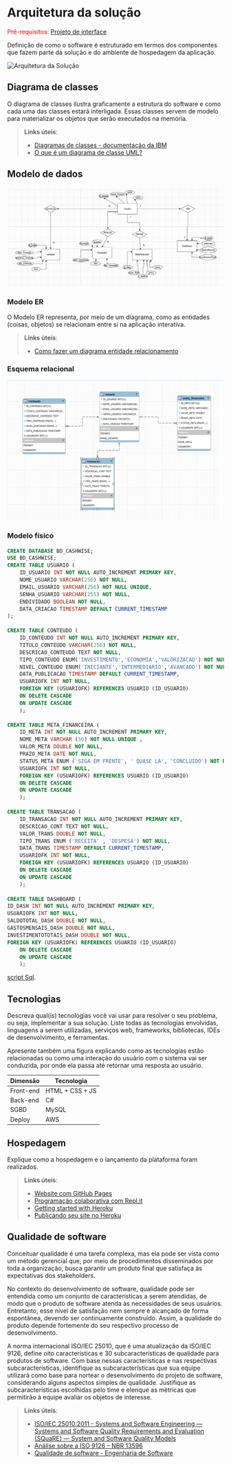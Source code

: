 # Arquitetura da solução

<span style="color:red">Pré-requisitos: <a href="04-Projeto-interface.md"> Projeto de interface</a></span>

Definição de como o software é estruturado em termos dos componentes que fazem parte da solução e do ambiente de hospedagem da aplicação.

![Arquitetura da Solução](images/arquitetura.png)

## Diagrama de classes

O diagrama de classes ilustra graficamente a estrutura do software e como cada uma das classes estará interligada. Essas classes servem de modelo para materializar os objetos que serão executados na memória.

> **Links úteis**:
> - [Diagramas de classes - documentação da IBM](https://www.ibm.com/docs/pt-br/rational-soft-arch/9.7.0?topic=diagrams-class)
> - [O que é um diagrama de classe UML?](https://www.lucidchart.com/pages/pt/o-que-e-diagrama-de-classe-uml)

##  Modelo de dados

![diagramaDer](images/Banco/DER.png)

### Modelo ER

O Modelo ER representa, por meio de um diagrama, como as entidades (coisas, objetos) se relacionam entre si na aplicação interativa.

> **Links úteis**:
> - [Como fazer um diagrama entidade relacionamento](https://www.lucidchart.com/pages/pt/como-fazer-um-diagrama-entidade-relacionamento)

### Esquema relacional

![ER](images/Banco/ER.png)

### Modelo físico
```sql
CREATE DATABASE BD_CASHWISE;
USE BD_CASHWISE;
CREATE TABLE USUARIO (
    ID_USUARIO INT NOT NULL AUTO_INCREMENT PRIMARY KEY,
    NOME_USUARIO VARCHAR(256) NOT NULL,
    EMAIL_USUARIO VARCHAR(256) NOT NULL UNIQUE,
    SENHA_USUARIO VARCHAR(255) NOT NULL,
    ENDIVIDADO BOOLEAN NOT NULL,
    DATA_CRIACAO TIMESTAMP DEFAULT CURRENT_TIMESTAMP
);

CREATE TABLE CONTEUDO (
    ID_CONTEUDO INT NOT NULL AUTO_INCREMENT PRIMARY KEY,
    TITULO_CONTEUDO VARCHAR(256) NOT NULL,
    DESCRICAO_CONTEUDO TEXT NOT NULL,
    TIPO_CONTEUDO ENUM('INVESTIMENTO','ECONOMIA','VALORIZACAO') NOT NULL,
    NIVEL_CONTEUDO ENUM('INICIANTE','INTERMEDIARIO','AVANCADO') NOT NULL,
    DATA_PUBLICACAO TIMESTAMP DEFAULT CURRENT_TIMESTAMP,
    USUARIOFK INT NOT NULL,
    FOREIGN KEY (USUARIOFK) REFERENCES USUARIO (ID_USUARIO)
    ON DELETE CASCADE 
    ON UPDATE CASCADE
    );

CREATE TABLE META_FINANCEIRA (
	ID_META INT NOT NULL AUTO_INCREMENT PRIMARY KEY,
    NOME_META VARCHAR (56) NOT NULL UNIQUE ,
    VALOR_META DOUBLE NOT NULL,
    PRAZO_META DATE NOT NULL,
    STATUS_META ENUM ('SIGA EM FRENTE', ' QUASE LA', 'CONCLUIDO') NOT NULL,
    USUARIOFK INT NOT NULL,
    FOREIGN KEY (USUARIOFK) REFERENCES USUARIO (ID_USUARIO)
    ON DELETE CASCADE 
    ON UPDATE CASCADE
    );

CREATE TABLE TRANSACAO (
	ID_TRANSACAO INT NOT NULL AUTO_INCREMENT PRIMARY KEY,
    DESCRICAO_CONT TEXT NOT NULL,
    VALOR_TRANS DOUBLE NOT NULL,
    TIPO_TRANS ENUM ('RECEITA' , 'DESPESA') NOT NULL,
    DATA_TRANS TIMESTAMP DEFAULT CURRENT_TIMESTAMP,
    USUARIOFK INT NOT NULL,
    FOREIGN KEY (USUARIOFK) REFERENCES USUARIO (ID_USUARIO)
    ON DELETE CASCADE
    ON UPDATE CASCADE
    );
    
CREATE TABLE DASHBOARD (
ID_DASH INT NOT NULL AUTO_INCREMENT PRIMARY KEY,
USUARIOFK INT NOT NULL,
SALDOTOTAL_DASH DOUBLE NOT NULL, 
GASTOSMENSAIS_DASH DOUBLE NOT NULL,
INVESTIMENTOTOTAIS_DASH DOUBLE NOT NULL, 
FOREIGN KEY (USUARIOFK) REFERENCES USUARIO (ID_USUARIO)
    ON DELETE CASCADE
    ON UPDATE CASCADE
    );
```
 [script Sql](../src/db/mdf_Sql).


## Tecnologias

Descreva qual(is) tecnologias você vai usar para resolver o seu problema, ou seja, implementar a sua solução. Liste todas as tecnologias envolvidas, linguagens a serem utilizadas, serviços web, frameworks, bibliotecas, IDEs de desenvolvimento, e ferramentas.

Apresente também uma figura explicando como as tecnologias estão relacionadas ou como uma interação do usuário com o sistema vai ser conduzida, por onde ela passa até retornar uma resposta ao usuário.


| **Dimensão**   | **Tecnologia**  |
| ---            | ---             |
| Front-end      | HTML + CSS + JS |
| Back-end       | C#              |
| SGBD           | MySQL           |
| Deploy         | AWS             |


## Hospedagem

Explique como a hospedagem e o lançamento da plataforma foram realizados.

> **Links úteis**:
> - [Website com GitHub Pages](https://pages.github.com/)
> - [Programação colaborativa com Repl.it](https://repl.it/)
> - [Getting started with Heroku](https://devcenter.heroku.com/start)
> - [Publicando seu site no Heroku](http://pythonclub.com.br/publicando-seu-hello-world-no-heroku.html)

## Qualidade de software

Conceituar qualidade é uma tarefa complexa, mas ela pode ser vista como um método gerencial que, por meio de procedimentos disseminados por toda a organização, busca garantir um produto final que satisfaça às expectativas dos stakeholders.

No contexto do desenvolvimento de software, qualidade pode ser entendida como um conjunto de características a serem atendidas, de modo que o produto de software atenda às necessidades de seus usuários. Entretanto, esse nível de satisfação nem sempre é alcançado de forma espontânea, devendo ser continuamente construído. Assim, a qualidade do produto depende fortemente do seu respectivo processo de desenvolvimento.

A norma internacional ISO/IEC 25010, que é uma atualização da ISO/IEC 9126, define oito características e 30 subcaracterísticas de qualidade para produtos de software. Com base nessas características e nas respectivas subcaracterísticas, identifique as subcaracterísticas que sua equipe utilizará como base para nortear o desenvolvimento do projeto de software, considerando alguns aspectos simples de qualidade. Justifique as subcaracterísticas escolhidas pelo time e elenque as métricas que permitirão à equipe avaliar os objetos de interesse.

> **Links úteis**:
> - [ISO/IEC 25010:2011 - Systems and Software Engineering — Systems and Software Quality Requirements and Evaluation (SQuaRE) — System and Software Quality Models](https://www.iso.org/standard/35733.html/)
> - [Análise sobre a ISO 9126 – NBR 13596](https://www.tiespecialistas.com.br/analise-sobre-iso-9126-nbr-13596/)
> - [Qualidade de software - Engenharia de Software](https://www.devmedia.com.br/qualidade-de-software-engenharia-de-software-29/18209)
